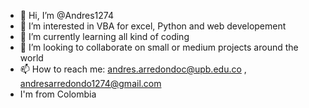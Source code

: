 - 👋 Hi, I’m @Andres1274
- 👀 I’m interested in VBA for excel, Python and web developement
- 🌱 I’m currently learning all kind of coding
- 💞️ I’m looking to collaborate on small or medium projects around the world 
- 📫 How to reach me: andres.arredondoc@upb.edu.co , andresarredondo1274@gmail.com
- I'm from Colombia 

<!---
Andres1274/Andres1274 is a ✨ special ✨ repository because its `README.md` (this file) appears on your GitHub profile.
You can click the Preview link to take a look at your changes.
--->
